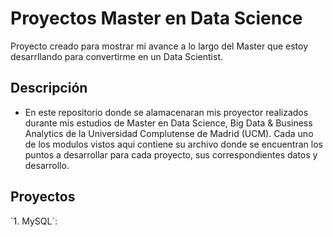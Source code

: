 # Proyectos Master en Data Science
Proyecto creado para mostrar mi avance a lo largo del Master que estoy desarrllando para convertirme en un Data Scientist.
## Descripción
- En este repositorio donde se alamacenaran mis proyector realizados durante mis estudios de Master en Data Science, Big Data & Business Analytics de la Universidad Complutense de Madrid (UCM). Cada uno de los modulos vistos aqui contiene su archivo donde se encuentran los puntos a desarrollar para cada proyecto, sus correspondientes datos y desarrollo.
## Proyectos
´1. MySQL´: 
